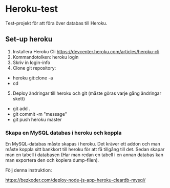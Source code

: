 # Heroku-test

Test-projekt för att föra över databas till Heroku.

## Set-up heroku

1. Installera Heroku Cli https://devcenter.heroku.com/articles/heroku-cli
2. Kommandotolken: heroku login
3. Skriv in login-info
4. Clone git repository:
  - heroku git:clone -a <name of app>
  - cd <name of app> 
5. Deploy ändringar till heroku och git (måste göras varje gång ändringar skett)
  - git add .
  - git commit -m "message"
  - git push heroku master

### Skapa en MySQL databas i heroku och koppla

En MySQL-databas måste skapas i heroku. Det kräver ett addon och man måste koppla sitt bankkort till heroku för att få tillgång till det. 
Sedan skapar man en tabell i databasen (Har man redan en tabell i en annan databas kan man exportera den och kopiera dump-filen).

Följ denna instruktion:

https://bezkoder.com/deploy-node-js-app-heroku-cleardb-mysql/
